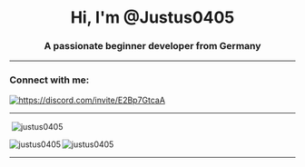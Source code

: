 <h1 align="center">Hi, I'm @Justus0405</h1>
<h3 align="center">A passionate beginner developer from Germany</h3>

 - - - 

<h3 align="left">Connect with me:</h3>
<p align="left">
<a href="https://discord.gg/https://discord.com/invite/E2Bp7GtcaA" target="blank"><img align="center" src="https://img.shields.io/discord/1060607505186684978?logo=Discord&style=for-the-badge" alt="https://discord.com/invite/E2Bp7GtcaA" /></a>
</p>

 - - - 

<p>&nbsp;<img align="center" src="https://github-readme-stats.vercel.app/api?username=justus0405&show_icons=true&theme=dracula&locale=en" alt="justus0405" /></p>
<p><img align="left" src="https://github-readme-stats.vercel.app/api/top-langs?username=justus0405&show_icons=true&theme=dracula&locale=en&layout=compact" alt="justus0405" /></p>
<p><img align="center" src="https://github-readme-streak-stats.herokuapp.com/?user=justus0405&theme=dracula" alt="justus0405" /></p>

 - - - 

<!---
Yes i did use a template.
--->
